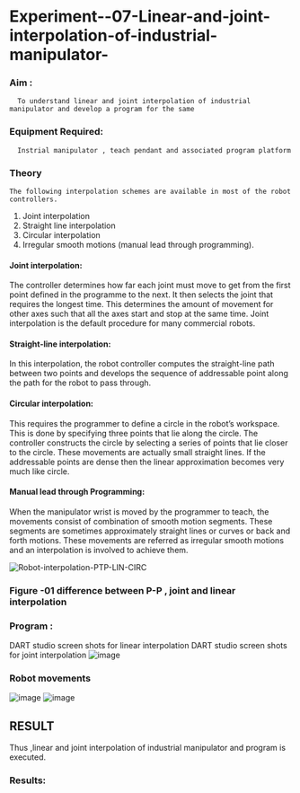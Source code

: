 # Experiment--07-Linear-and-joint-interpolation-of-industrial-manipulator-

### Aim :
      To understand linear and joint interpolation of industrial manipulator and develop a program for the same 
      
### Equipment Required: 
      Instrial manipulator , teach pendant and associated program platform 
      
### Theory 
    The following interpolation schemes are available in most of the robot controllers.
1. Joint interpolation
2. Straight line interpolation
3. Circular interpolation
4. Irregular smooth motions (manual lead through programming).
#### Joint interpolation: 
The controller determines how far each joint must move to get from the first point defined in the programme to the next. It then selects the joint that
requires the longest time. This determines the amount of movement for other axes such that all the axes start and stop at the same time. Joint interpolation is the default procedure for many commercial robots.

#### Straight-line interpolation: 
In this interpolation, the robot controller computes the straight-line path between two points and develops the sequence of addressable point along the path for the robot to pass through.

#### Circular interpolation: 
This requires the programmer to define a circle in the
robot’s workspace. This is done by specifying three points that lie along the circle. The controller constructs the circle by selecting a series of points that lie closer to the circle. These movements are actually small straight lines. If the addressable points are dense then the linear approximation becomes very much like circle.


#### Manual lead through Programming: 
When the manipulator wrist is moved by the programmer to teach, the movements consist of combination of smooth motion segments. These segments are sometimes approximately straight lines or curves or back and forth motions. These movements are referred as irregular smooth motions and an interpolation is involved to achieve them.




![Robot-interpolation-PTP-LIN-CIRC](https://user-images.githubusercontent.com/36288975/201615171-d0886aaa-8220-4b0c-8a1d-3d8a5c69c76a.png)

### Figure -01 difference between P-P , joint and linear interpolation 


### Program : 
DART studio screen shots for linear interpolation 
DART studio screen shots for joint interpolation 
![image](https://github.com/MARXINLIJO/Experiment--07-Linear-and-joint-interpolation-of-industrial-manipulator-/assets/145742540/b3aff79a-9eb8-4cbd-80d3-f242d55de05a)

### Robot movements 
![image](https://github.com/MARXINLIJO/Experiment--07-Linear-and-joint-interpolation-of-industrial-manipulator-/assets/145742540/4c37982e-26ad-4746-b69d-490cd28b6b22)
![image](https://github.com/MARXINLIJO/Experiment--07-Linear-and-joint-interpolation-of-industrial-manipulator-/assets/145742540/abe28c63-a7e9-48e7-a556-2f1cefe83ad5)
## RESULT
Thus ,linear and joint interpolation of industrial manipulator and program is executed.







### Results:  
